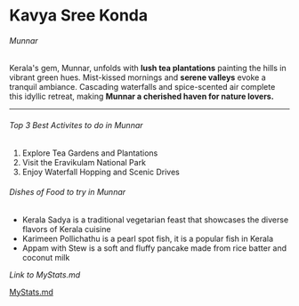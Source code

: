 # Kavya Sree Konda

###### Munnar

Kerala's gem, Munnar, unfolds with **lush tea plantations** painting the hills in vibrant green hues. Mist-kissed mornings and **serene valleys** evoke a tranquil ambiance. Cascading waterfalls and spice-scented air complete this idyllic retreat, making **Munnar a cherished haven for nature lovers.**

__________

###### Top 3 Best Activites to do in Munnar 

1. Explore Tea Gardens and Plantations
2. Visit the Eravikulam National Park
3. Enjoy Waterfall Hopping and Scenic Drives

###### Dishes of Food to try in Munnar

*  Kerala Sadya is a traditional vegetarian feast that showcases the diverse flavors of Kerala cuisine
*  Karimeen Pollichathu is a pearl spot fish, it is a popular fish in Kerala
*  Appam with Stew is a soft and fluffy pancake made from rice batter and coconut milk

*Link to MyStats.md*

[MyStats.md](MyStats.md)
